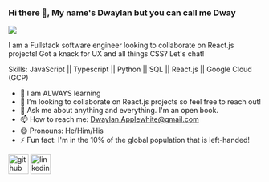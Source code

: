### Hi there 👋, My name's Dwaylan but you can call me Dway
![](https://lh3.googleusercontent.com/proxy/hSpUgKyUhDTco7erWpoHuYxXHczT68efrhNR78urSnxWPR5ET96kpU3ynSm8TaEvnRSpOSEgKze_nrkC4905g4gTw-2XSUtrLy-LS9CnGSV-7o2yLhkAais)

I am a Fullstack software engineer looking to collaborate on React.js projects! Got a knack for UX and all things CSS? Let's chat!

Skills: JavaScript || Typescript || Python || SQL || React.js || Google Cloud (GCP)

- 🌱 I am ALWAYS learning 
- 👯 I’m looking to collaborate on React.js projects so feel free to reach out! 
- 💬 Ask me about anything and everything. I'm an open book. 
- 📫 How to reach me: Dwaylan.Applewhite@gmail.com 
- 😄 Pronouns: He/Him/His 
- ⚡ Fun fact: I'm in the 10% of the global population that is left-handed! 


[<img src='https://cdn.jsdelivr.net/npm/simple-icons@3.0.1/icons/github.svg' alt='github' height='40'>](https://github.com/Dwaylan)  [<img src='https://cdn.jsdelivr.net/npm/simple-icons@3.0.1/icons/linkedin.svg' alt='linkedin' height='40'>](https://www.linkedin.com/in/https://www.linkedin.com/in/dwaylan-applewhite-he-him-his-0643b1a7//)

 

